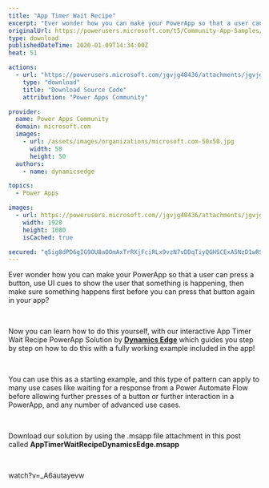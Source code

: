 ```yaml
---
title: "App Timer Wait Recipe"
excerpt: "Ever wonder how you can make your PowerApp so that a user can press a button, use UI cues to show the user that something is happening, then make"
originalUrl: https://powerusers.microsoft.com/t5/Community-App-Samples/App-Timer-Wait-Recipe/td-p/441583
type: download
publishedDateTime: 2020-01-09T14:34:00Z
heat: 51

actions:
  - url: "https://powerusers.microsoft.com/jgvjg48436/attachments/jgvjg48436/AppFeedbackGallery/388/2/AppTimerWaitRecipeDynamicsEdge.msapp"
    type: "download"
    title: "Download Source Code"
    attribution: "Power Apps Community"

provider:
  name: Power Apps Community
  domain: microsoft.com
  images:
    - url: /assets/images/organizations/microsoft.com-50x50.jpg
      width: 50
      height: 50
  authors:
    - name: dynamicsedge

topics:
  - Power Apps

images:
  - url: https://powerusers.microsoft.com//jgvjg48436/attachments/jgvjg48436/AppFeedbackGallery/388/1/PowerAppsTimerPatternSolutionAppDynamicsEdge.png
    width: 1920
    height: 1080
    isCached: true

secured: "q5ig8dPD6gIG9OU8aOOmAxTrRXjFciRLx9vzN7vDDqTiyQGHSCExA5NzD1wRS06jAG5y8BunXwiwWmd1TZ30yMP9mV/hYPcW35MIEabtE2svgRS8YH8qWVKZDHXVm8neYDqMoFU9o4cO7QyGag/lKqtFzVds17NQWw+VHsSaB6W9afYG1GsqaMGFDdvNmTz6UlySRPa+YL9mqBVUdHhC9ylMNZ2JBRYAQDX/LmUzMDLvKgWcbnkolkPC1kA2Ww89ApqhaDpAEjTWdmF0D6odd/9XEwWWecZ9J6hOhu/WlK1Hj664GvF6LlZO+nohikrNOQOu8TbmwYxh/xc0xqvSaivh7Arg2KvxTQ1brJsr5IC9QttPB38G7q0ybG3GWIhOUYoP1MSCShvz3D725T83jg==;CXOsf4wF+ZYShC/QXix5WA=="
---
```

<p><span>Ever wonder how you can make your PowerApp so that a user can press a button, use UI cues to show the user that something is happening, then make sure something happens first before you can press that button again in your app? </span></p><p>&nbsp;</p><p><span>Now you can learn how to do this yourself, with our interactive App Timer Wait Recipe PowerApp Solution by <a href="https://www.dynamicsedge.com?ref=appSubmissionPowerUserForumDesc-AppTimerWaitRecipe001" target="_blank" rel="noopener nofollow noopener noreferrer"><strong>Dynamics Edge</strong></a> which guides you step by step on how to do this with a fully working example included in the app!</span></p><p>&nbsp;</p><p><span>You can use this as a starting example, and this type of pattern can apply to many use cases like waiting for a response from a Power Automate Flow before allowing further presses of a button or further interaction in a PowerApp, and any number of advanced use cases.</span></p><p>&nbsp;</p><p><span>Download our solution by using the .msapp file&nbsp;attachment in this post called&nbsp;<strong>AppTimerWaitRecipeDynamicsEdge.msapp</strong></span></p><p>&nbsp;</p><p><span class="videoUrl">watch?v=_A6autayevw</span></p>

